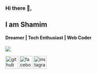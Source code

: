 ### Hi there 👋, 
## I am Shamim
#### Dreamer | Tech Enthusiast | Web Coder

<img src="https://github-readme-stats-orpin-beta-33.vercel.app/api/top-langs/?username=shamim261&layout=compact&theme=dark" />
<!-- ![Web Developer](https://i.ibb.co/XzgvwxF/IMG-0505.jpg) -->







[<img src='https://cdn.jsdelivr.net/npm/simple-icons@3.0.1/icons/github.svg' alt='github' height='40'>](https://github.com/shamim261)  [<img src='https://cdn.jsdelivr.net/npm/simple-icons@3.0.1/icons/facebook.svg' alt='facebook' height='40'>](https://www.facebook.com/5H4M1M.HUNT3R.new)  [<img src='https://cdn.jsdelivr.net/npm/simple-icons@3.0.1/icons/instagram.svg' alt='instagram' height='40'>](https://www.instagram.com/shamim_1337/)  

